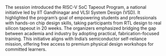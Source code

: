 The session introduced the RISC-V SoC Tapeout Program, a national initiative led by IIT Gandhinagar and VLSI System Design (VSD). It highlighted the program’s goal of empowering students and professionals with hands-on chip design skills, taking participants from RTL design to real silicon tapeout in 20 weeks. The organizers emphasized bridging the gap between academia and industry by adopting practical, fabrication-focused training. This initiative aligns with India’s semiconductor self-reliance mission, offering free access to premium physical design workshops for committed learners.